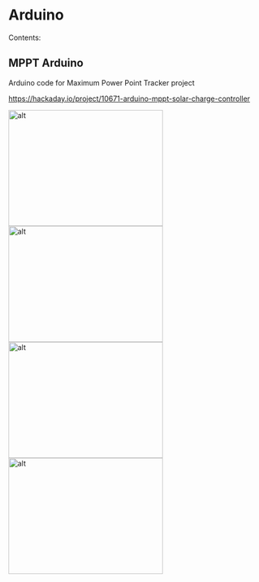 # Arduino

Contents:

<h2>MPPT Arduino</h2>

Arduino code for Maximum Power Point Tracker project

<a href="https://hackaday.io/project/10671-arduino-mppt-solar-charge-controller">https://hackaday.io/project/10671-arduino-mppt-solar-charge-controller</a>



<img src="https://raw.githubusercontent.com/atmelino/Arduino/master/MPPT/Eagle/MPPT_ArdProMini/board.png" alt="alt" style="width:304px;height:228px;">
<img src="https://raw.githubusercontent.com/atmelino/Arduino/master/MPPT/Eagle/MPPT_ArdProMini/schematic.png" alt="alt" style="width:304px;height:228px;">
<img src="https://raw.githubusercontent.com/atmelino/Arduino/master/MPPT/Eagle/MPPT_power/board.png" alt="alt" style="width:304px;height:228px;">
<img src="https://raw.githubusercontent.com/atmelino/Arduino/master/MPPT/Eagle/MPPT_power/schematic.png" alt="alt" style="width:304px;height:228px;">
